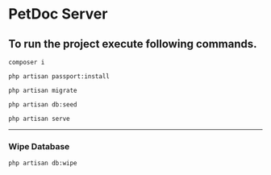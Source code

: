 # PetDoc Server

## To run the project execute following commands.
```
composer i
```
```
php artisan passport:install
```

```
php artisan migrate
```

```
php artisan db:seed
```

```
php artisan serve
```
***
### Wipe Database
```
php artisan db:wipe
```
